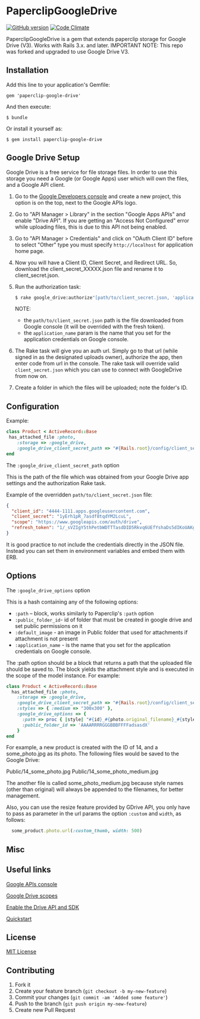 # PaperclipGoogleDrive
[![GitHub version](https://badge.fury.io/gh/degzcs%2Fpaperclip-googledrive.svg)](https://badge.fury.io/gh/degzcs%2Fpaperclip-googledrive)
[![Code Climate](https://codeclimate.com/github/degzcs/paperclip-googledrive/badges/gpa.svg)](https://codeclimate.com/github/degzcs/paperclip-googledrive)

PaperclipGoogleDrive is a gem that extends paperclip storage for Google Drive (V3). Works with Rails 3.x. and later.
IMPORTANT NOTE: This repo was forked and upgraded to use Google Drive V3.

## Installation

Add this line to your application's Gemfile:

    gem 'paperclip-google-drive'

And then execute:

    $ bundle

Or install it yourself as:

    $ gem install paperclip-google-drive

## Google Drive Setup

Google Drive is a free service for file storage files. In order to use this storage you need a Google (or Google Apps) user which will own the files, and a Google API client.

1. Go to the [Google Developers console](https://console.developers.google.com/project) and create a new project, this option is on the top, next to the Google APIs logo.

2. Go to "API Manager > Library" in the section "Google Apps APIs" and enable "Drive API". If you are getting an "Access Not Configured" error while uploading files, this is due to this API not being enabled.

3. Go to "API Manager > Credentials" and click on "OAuth Client ID" before to select "Other" type you must specify `http://localhost` for application home page.

4. Now you will have a Client ID, Client Secret, and Redirect URL. So, download the client_secret_XXXXX.json file and rename it to client_secret.json.

5. Run the authorization task:
    ```sh
    $ rake google_drive:authorize"[path/to/client_secret.json, 'application_name']"
    ```
    NOTE:
     - the `path/to/client_secret.json` path is the file downloaded from Google console (it will be overrided with the fresh token).
     - the `application_name` param is the name that you set for the application credentials on Google console.

6. The Rake task will give you an auth url. Simply go to that url (while signed in as the designated uploads owner), authorize the app, then enter code from url in the console. The rake task will override valid `client_secret.json` which you can use to connect with GoogleDrive from now on.

7. Create a folder in which the files will be uploaded; note the folder's ID.

## Configuration

Example:
```ruby
class Product < ActiveRecord::Base
 has_attached_file :photo,
    :storage => :google_drive,
    :google_drive_client_secret_path => "#{Rails.root}/config/client_secret.json"
end
```
The `:google_drive_client_secret_path` option

This is the path of the file which was obtained from your Google Drive app settings and the authorization Rake task.

Example of the overridden `path/to/client_secret.json` file:
```json
{
  "client_id": "4444-1111.apps.googleusercontent.com",
  "client_secret": "1yErh1pR_7asdf8tqdYM2LcuL",
  "scope": "https://www.googleapis.com/auth/drive",
  "refresh_token": "1/_sVZIgY5thPetbWDTTTasdDID5Rkvq6UEfYshaDs5dIKoUAKgjE9f"
}
```
It is good practice to not include the credentials directly in the JSON file. Instead you can set them in environment variables and embed them with ERB.

## Options

The `:google_drive_options` option

This is a hash containing any of the following options:
 - `:path` – block, works similarly to Paperclip's `:path` option
 - `:public_folder_id`- id of folder that must be created in google drive and set public permissions on it
 - `:default_image` - an image in Public folder that used for attachments if attachment is not present
 - `:application_name` - is the name that you set for the application credentials on Google console.

The :path option should be a block that returns a path that the uploaded file should be saved to. The block yields the attachment style and is executed in the scope of the model instance. For example:
```ruby
class Product < ActiveRecord::Base
  has_attached_file :photo,
    :storage => :google_drive,
    :google_drive_client_secret_path => "#{Rails.root}/config/client_secret.json"
    :styles => { :medium => "300x300" },
    :google_drive_options => {
      :path => proc { |style| "#{id}_#{photo.original_filename}_#{style}" },
      :public_folder_id => 'AAAARRRRGGGBBBFFFFadsasdX'
    }
end
```
For example, a new product is created with the ID of 14, and a some_photo.jpg as its photo. The following files would be saved to the Google Drive:

Public/14_some_photo.jpg
Public/14_some_photo_medium.jpg

The another file is called some_photo_medium.jpg because style names (other than original) will always be appended to the filenames, for better management.

Also, you can use the resize feature provided by GDrive API, you only have to pass as parameter in the url params the option `:custom` and `width`, as follows:

```ruby
  some_product.photo.url(:custom_thumb, width: 500)
```

## Misc

## Useful links

[Google APIs console](https://code.google.com/apis/console/)

[Google Drive scopes](https://developers.google.com/drive/scopes)

[Enable the Drive API and SDK](https://developers.google.com/drive/enable-sdk)

[Quickstart](https://developers.google.com/drive/v3/web/quickstart/ruby)

## License

[MIT License](https://github.com/degzcs/paperclip-googledrive/blob/master/LICENSE)

## Contributing

1. Fork it
2. Create your feature branch (`git checkout -b my-new-feature`)
3. Commit your changes (`git commit -am 'Added some feature'`)
4. Push to the branch (`git push origin my-new-feature`)
5. Create new Pull Request
